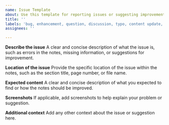 ```yaml
---
name: Issue Template
about: Use this template for reporting issues or suggesting improvements related to class notes
title: ''
labels: 'bug, enhancement, question, discussion, typo, content update, duplicate, invalid, wontfix'
assignees: ''

---
```


**Describe the issue**
A clear and concise description of what the issue is, such as errors in the notes, missing information, or suggestions for improvement.

**Location of the issue**
Provide the specific location of the issue within the notes, such as the section title, page number, or file name.

**Expected content**
A clear and concise description of what you expected to find or how the notes should be improved.

**Screenshots**
If applicable, add screenshots to help explain your problem or suggestion.

**Additional context**
Add any other context about the issue or suggestion here.